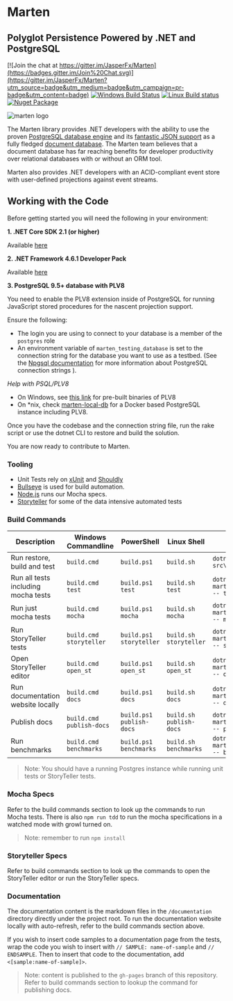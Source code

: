 # Marten 
## Polyglot Persistence Powered by .NET and PostgreSQL

[![Join the chat at https://gitter.im/JasperFx/Marten](https://badges.gitter.im/Join%20Chat.svg)](https://gitter.im/JasperFx/Marten?utm_source=badge&utm_medium=badge&utm_campaign=pr-badge&utm_content=badge)
[![Windows Build Status](https://ci.appveyor.com/api/projects/status/va5br63j7sbx74cm/branch/master?svg=true)](https://ci.appveyor.com/project/jasper-ci/marten/branch/master)
[![Linux Build status](https://dev.azure.com/jasperfx-marten/marten/_apis/build/status/marten?branchName=master)](https://dev.azure.com/jasperfx-marten/marten/_build/latest?definitionId=1&branchName=master)
[![Nuget Package](https://badgen.net/nuget/v/marten)](https://www.nuget.org/packages/Marten/)

![marten logo](http://jasperfx.github.io/marten/content/images/banner.png)

The Marten library provides .NET developers with the ability to use the proven [PostgreSQL database engine](http://www.postgresql.org/) and its [fantastic JSON support](https://www.compose.io/articles/is-postgresql-your-next-json-database/) as a fully fledged [document database](https://en.wikipedia.org/wiki/Document-oriented_database). The Marten team believes that a document database has far reaching benefits for developer productivity over relational databases with or without an ORM tool.

Marten also provides .NET developers with an ACID-compliant event store with user-defined projections against event streams.

## Working with the Code

Before getting started you will need the following in your environment:

**1. .NET Core SDK 2.1 (or higher)**

Available [here](https://www.microsoft.com/net/download/core)

**2. .NET Framework 4.6.1 Developer Pack**

Available [here](https://dotnet.microsoft.com/download/thank-you/net461-developer-pack)

**3. PostgreSQL **9.5+** database with PLV8**

You need to enable the PLV8 extension inside of PostgreSQL for running JavaScript stored procedures for the nascent projection support.

Ensure the following:

- The login you are using to connect to your database is a member of the `postgres` role
- An environment variable of `marten_testing_database` is set to the connection string for the database you want to use as a testbed. (See the [Npgsql documentation](http://www.npgsql.org/doc/connection-string-parameters.html) for more information about PostgreSQL connection strings ).

_Help with PSQL/PLV8_

- On Windows, see [this link](http://www.postgresonline.com/journal/archives/360-PLV8-binaries-for-PostgreSQL-9.5-windows-both-32-bit-and-64-bit.html) for pre-built binaries of PLV8
- On *nix, check [marten-local-db](https://github.com/eouw0o83hf/marten-local-db) for a Docker based PostgreSQL instance including PLV8.

Once you have the codebase and the connection string file, run the rake script or use the dotnet CLI to restore and build the solution.

You are now ready to contribute to Marten.

### Tooling

* Unit Tests rely on [xUnit](http://xunit.github.io/) and [Shouldly](https://github.com/shouldly/shouldly)
* [Bullseye](https://github.com/adamralph/bullseye) is used for build automation.
* [Node.js](https://nodejs.org/en/) runs our Mocha specs.
* [Storyteller](http://storyteller.github.io) for some of the data intensive automated tests

### Build Commands

Description | Windows Commandline | PowerShell | Linux Shell | DotNet CLI
---|---|---|---|---
Run restore, build and test | `build.cmd` | `build.ps1`  | `build.sh` | `dotnet build src\Marten.sln`
Run all tests including mocha tests | `build.cmd test` | `build.ps1 test` | `build.sh test` | `dotnet run -p martenbuild.csproj -- test`
Run just mocha tests | `build.cmd mocha` | `build.ps1 mocha` | `build.sh mocha` | `dotnet run -p martenbuild.csproj -- mocha`
Run StoryTeller tests | `build.cmd storyteller` | `build.ps1 storyteller` | `build.sh storyteller` | `dotnet run -p martenbuild.csproj -- storyteller`
Open StoryTeller editor | `build.cmd open_st` | `build.ps1 open_st` | `build.sh open_st` | `dotnet run -p martenbuild.csproj -- open_st`
Run documentation website locally | `build.cmd docs` | `build.ps1 docs` | `build.sh docs` | `dotnet run -p martenbuild.csproj -- docs`
Publish docs | `build.cmd publish-docs` | `build.ps1 publish-docs` | `build.sh publish-docs` | `dotnet run -p martenbuild.csproj -- publish-docs`
Run benchmarks | `build.cmd benchmarks` | `build.ps1 benchmarks` | `build.sh benchmarks` | `dotnet run -p martenbuild.csproj -- benchmarks`

> Note: You should have a running Postgres instance while running unit tests or StoryTeller tests.

### Mocha Specs

Refer to the build commands section to look up the commands to run Mocha tests. There is also `npm run tdd` to run the mocha specifications
in a watched mode with growl turned on. 

> Note: remember to run `npm install`

### Storyteller Specs

Refer to build commands section to look up the commands to open the StoryTeller editor or run the StoryTeller specs.

### Documentation

The documentation content is the markdown files in the `/documentation` directory directly under the project root. To run the documentation website locally with auto-refresh, refer to the build commands section above.

If you wish to insert code samples to a documentation page from the tests, wrap the code you wish to insert with
`// SAMPLE: name-of-sample` and `// ENDSAMPLE`.
Then to insert that code to the documentation, add `<[sample:name-of-sample]>`.

> Note: content is published to the `gh-pages` branch of this repository. Refer to build commands section to lookup the command for publishing docs.
